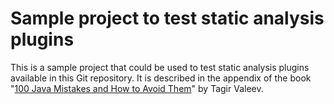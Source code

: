 # Sample project to test static analysis plugins

This is a sample project that could be used to test static analysis plugins
available in this Git repository. It is described
in the appendix of the book
"[100 Java Mistakes and How to Avoid Them](https://www.manning.com/books/100-java-mistakes-and-how-to-avoid-them)" by
Tagir Valeev.
